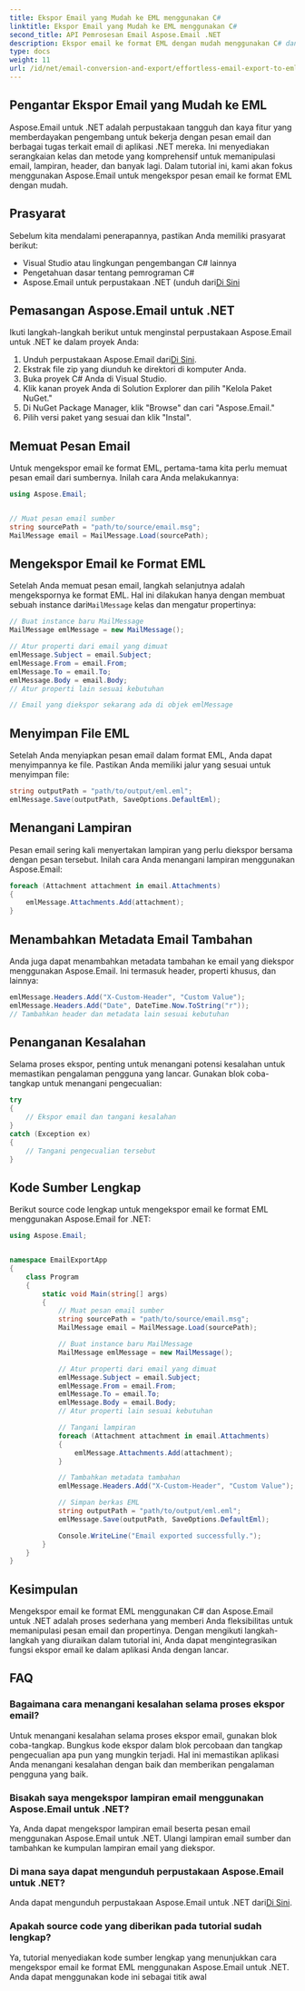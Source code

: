 ```yaml
---
title: Ekspor Email yang Mudah ke EML menggunakan C#
linktitle: Ekspor Email yang Mudah ke EML menggunakan C#
second_title: API Pemrosesan Email Aspose.Email .NET
description: Ekspor email ke format EML dengan mudah menggunakan C# dan Aspose.Email untuk .NET. Pelajari langkah demi langkah dengan contoh kode sumber.
type: docs
weight: 11
url: /id/net/email-conversion-and-export/effortless-email-export-to-eml-using-csharp/
---
```


## Pengantar Ekspor Email yang Mudah ke EML

Aspose.Email untuk .NET adalah perpustakaan tangguh dan kaya fitur yang memberdayakan pengembang untuk bekerja dengan pesan email dan berbagai tugas terkait email di aplikasi .NET mereka. Ini menyediakan serangkaian kelas dan metode yang komprehensif untuk memanipulasi email, lampiran, header, dan banyak lagi. Dalam tutorial ini, kami akan fokus menggunakan Aspose.Email untuk mengekspor pesan email ke format EML dengan mudah.

## Prasyarat

Sebelum kita mendalami penerapannya, pastikan Anda memiliki prasyarat berikut:

- Visual Studio atau lingkungan pengembangan C# lainnya
- Pengetahuan dasar tentang pemrograman C#
-  Aspose.Email untuk perpustakaan .NET (unduh dari[Di Sini](https://downloads.aspose.com/email/net)

## Pemasangan Aspose.Email untuk .NET

Ikuti langkah-langkah berikut untuk menginstal perpustakaan Aspose.Email untuk .NET ke dalam proyek Anda:

1.  Unduh perpustakaan Aspose.Email dari[Di Sini](https://releases.aspose.com/email/net).
2. Ekstrak file zip yang diunduh ke direktori di komputer Anda.
3. Buka proyek C# Anda di Visual Studio.
4. Klik kanan proyek Anda di Solution Explorer dan pilih "Kelola Paket NuGet."
5. Di NuGet Package Manager, klik "Browse" dan cari "Aspose.Email."
6. Pilih versi paket yang sesuai dan klik "Instal".

## Memuat Pesan Email

Untuk mengekspor email ke format EML, pertama-tama kita perlu memuat pesan email dari sumbernya. Inilah cara Anda melakukannya:

```csharp
using Aspose.Email;


// Muat pesan email sumber
string sourcePath = "path/to/source/email.msg";
MailMessage email = MailMessage.Load(sourcePath);
```

## Mengekspor Email ke Format EML

 Setelah Anda memuat pesan email, langkah selanjutnya adalah mengekspornya ke format EML. Hal ini dilakukan hanya dengan membuat sebuah instance dari`MailMessage` kelas dan mengatur propertinya:

```csharp
// Buat instance baru MailMessage
MailMessage emlMessage = new MailMessage();

// Atur properti dari email yang dimuat
emlMessage.Subject = email.Subject;
emlMessage.From = email.From;
emlMessage.To = email.To;
emlMessage.Body = email.Body;
// Atur properti lain sesuai kebutuhan

// Email yang diekspor sekarang ada di objek emlMessage
```

## Menyimpan File EML

Setelah Anda menyiapkan pesan email dalam format EML, Anda dapat menyimpannya ke file. Pastikan Anda memiliki jalur yang sesuai untuk menyimpan file:

```csharp
string outputPath = "path/to/output/eml.eml";
emlMessage.Save(outputPath, SaveOptions.DefaultEml);
```

## Menangani Lampiran

Pesan email sering kali menyertakan lampiran yang perlu diekspor bersama dengan pesan tersebut. Inilah cara Anda menangani lampiran menggunakan Aspose.Email:

```csharp
foreach (Attachment attachment in email.Attachments)
{
    emlMessage.Attachments.Add(attachment);
}
```

## Menambahkan Metadata Email Tambahan

Anda juga dapat menambahkan metadata tambahan ke email yang diekspor menggunakan Aspose.Email. Ini termasuk header, properti khusus, dan lainnya:

```csharp
emlMessage.Headers.Add("X-Custom-Header", "Custom Value");
emlMessage.Headers.Add("Date", DateTime.Now.ToString("r"));
// Tambahkan header dan metadata lain sesuai kebutuhan
```

## Penanganan Kesalahan

Selama proses ekspor, penting untuk menangani potensi kesalahan untuk memastikan pengalaman pengguna yang lancar. Gunakan blok coba-tangkap untuk menangani pengecualian:

```csharp
try
{
    // Ekspor email dan tangani kesalahan
}
catch (Exception ex)
{
    // Tangani pengecualian tersebut
}
```

## Kode Sumber Lengkap

Berikut source code lengkap untuk mengekspor email ke format EML menggunakan Aspose.Email for .NET:

```csharp
using Aspose.Email;


namespace EmailExportApp
{
    class Program
    {
        static void Main(string[] args)
        {
            // Muat pesan email sumber
            string sourcePath = "path/to/source/email.msg";
            MailMessage email = MailMessage.Load(sourcePath);

            // Buat instance baru MailMessage
            MailMessage emlMessage = new MailMessage();

            // Atur properti dari email yang dimuat
            emlMessage.Subject = email.Subject;
            emlMessage.From = email.From;
            emlMessage.To = email.To;
            emlMessage.Body = email.Body;
            // Atur properti lain sesuai kebutuhan

            // Tangani lampiran
            foreach (Attachment attachment in email.Attachments)
            {
                emlMessage.Attachments.Add(attachment);
            }

            // Tambahkan metadata tambahan
            emlMessage.Headers.Add("X-Custom-Header", "Custom Value");

            // Simpan berkas EML
            string outputPath = "path/to/output/eml.eml";
            emlMessage.Save(outputPath, SaveOptions.DefaultEml);

            Console.WriteLine("Email exported successfully.");
        }
    }
}
```

## Kesimpulan

Mengekspor email ke format EML menggunakan C# dan Aspose.Email untuk .NET adalah proses sederhana yang memberi Anda fleksibilitas untuk memanipulasi pesan email dan propertinya. Dengan mengikuti langkah-langkah yang diuraikan dalam tutorial ini, Anda dapat mengintegrasikan fungsi ekspor email ke dalam aplikasi Anda dengan lancar.

## FAQ

### Bagaimana cara menangani kesalahan selama proses ekspor email?

Untuk menangani kesalahan selama proses ekspor email, gunakan blok coba-tangkap. Bungkus kode ekspor dalam blok percobaan dan tangkap pengecualian apa pun yang mungkin terjadi. Hal ini memastikan aplikasi Anda menangani kesalahan dengan baik dan memberikan pengalaman pengguna yang baik.

### Bisakah saya mengekspor lampiran email menggunakan Aspose.Email untuk .NET?

Ya, Anda dapat mengekspor lampiran email beserta pesan email menggunakan Aspose.Email untuk .NET. Ulangi lampiran email sumber dan tambahkan ke kumpulan lampiran email yang diekspor.

### Di mana saya dapat mengunduh perpustakaan Aspose.Email untuk .NET?

 Anda dapat mengunduh perpustakaan Aspose.Email untuk .NET dari[Di Sini](https://downloads.aspose.com/email/net).

### Apakah source code yang diberikan pada tutorial sudah lengkap?

Ya, tutorial menyediakan kode sumber lengkap yang menunjukkan cara mengekspor email ke format EML menggunakan Aspose.Email untuk .NET. Anda dapat menggunakan kode ini sebagai titik awal